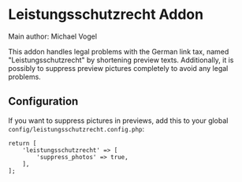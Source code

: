 Leistungsschutzrecht Addon
==========================

Main author: Michael Vogel

This addon handles legal problems with the German link tax, named "Leistungsschutzrecht" by shortening preview texts.
Additionally, it is possibly to suppress preview pictures completely to avoid any legal problems.

## Configuration

If you want to suppress pictures in previews, add this to your global `config/leistungsschutzrecht.config.php`:

	return [
		'leistungsschutzrecht' => [
			'suppress_photos' => true,
		],
	];
